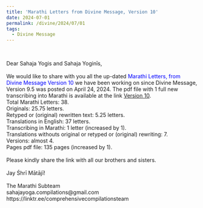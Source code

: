 ```yaml
---
title: 'Marathi Letters from Divine Message, Version 10'
date: 2024-07-01
permalink: /divine/2024/07/01
tags:
  - Divine Message
---
```


<br>

<p>
Dear Sahaja Yogis and Sahaja Yoginīs,<br>
<br>
We would like to share with you all the up-dated <font color="blue">Marathi Letters, from Divine Message Version 10</font> we have been working on since Divine Message, Version 9.5 was posted on April 24, 2024. The pdf file with 1 full new transcribing into Marathi is available at the link <a href="https://bit.ly/Divine_Message_V_10">Version 10</a>.<br>
Total Marathi Letters: 38.<br>
Originals: 25.75 letters.<br>
Retyped or (original) rewritten text: 5.25 letters.<br>
Translations in English: 37 letters.<br>
Transcribing in Marathi: 1 letter (increased by 1).<br>
Translations withouts original or retyped or (original) rewriting: 7.<br>
Versions: almost 4.<br>
Pages pdf file: 135 pages (increased by 1).<br>
<br>
Please kindly share the link with all our brothers and sisters.<br>
<br>
Jay Śhrī Mātājī!<br>
<br>
The Marathi Subteam<br>
sahajayoga.compilations@gmail.com<br>
https://linktr.ee/comprehensivecompilationsteam<br>
</p>